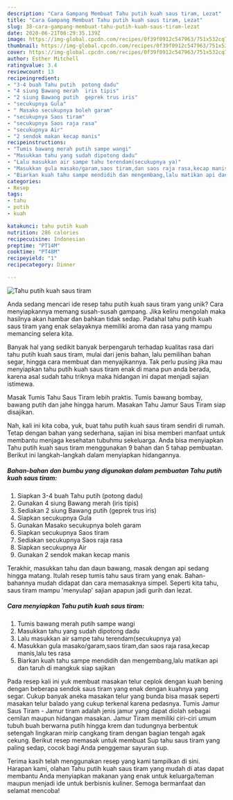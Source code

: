```yaml
---
description: "Cara Gampang Membuat Tahu putih kuah saus tiram, Lezat"
title: "Cara Gampang Membuat Tahu putih kuah saus tiram, Lezat"
slug: 38-cara-gampang-membuat-tahu-putih-kuah-saus-tiram-lezat
date: 2020-06-21T06:29:35.139Z
image: https://img-global.cpcdn.com/recipes/0f39f0912c547963/751x532cq70/tahu-putih-kuah-saus-tiram-foto-resep-utama.jpg
thumbnail: https://img-global.cpcdn.com/recipes/0f39f0912c547963/751x532cq70/tahu-putih-kuah-saus-tiram-foto-resep-utama.jpg
cover: https://img-global.cpcdn.com/recipes/0f39f0912c547963/751x532cq70/tahu-putih-kuah-saus-tiram-foto-resep-utama.jpg
author: Esther Mitchell
ratingvalue: 3.4
reviewcount: 13
recipeingredient:
- "3-4 buah Tahu putih  potong dadu"
- "4 siung Bawang merah  iris tipis"
- "2 siung Bawang putih  geprek trus iris"
- "secukupnya Gula"
- " Masako secukupnya boleh garam"
- "secukupnya Saos tiram"
- "secukupnya Saos raja rasa"
- "secukupnya Air"
- "2 sendok makan kecap manis"
recipeinstructions:
- "Tumis bawang merah putih sampe wangi"
- "Masukkan tahu yang sudah dipotong dadu"
- "Lalu masukkan air sampe tahu terendam(secukupnya ya)"
- "Masukkan gula masako/garam,saos tiram,dan saos raja rasa,kecap manis,lalu tes rasa"
- "Biarkan kuah tahu sampe mendidih dan mengembang,lalu matikan api dan taruh di mangkuk siap sajikan"
categories:
- Resep
tags:
- tahu
- putih
- kuah

katakunci: tahu putih kuah 
nutrition: 286 calories
recipecuisine: Indonesian
preptime: "PT14M"
cooktime: "PT48M"
recipeyield: "1"
recipecategory: Dinner

---
```



![Tahu putih kuah saus tiram](https://img-global.cpcdn.com/recipes/0f39f0912c547963/751x532cq70/tahu-putih-kuah-saus-tiram-foto-resep-utama.jpg)

Anda sedang mencari ide resep tahu putih kuah saus tiram yang unik? Cara menyiapkannya memang susah-susah gampang. Jika keliru mengolah maka hasilnya akan hambar dan bahkan tidak sedap. Padahal tahu putih kuah saus tiram yang enak selayaknya memiliki aroma dan rasa yang mampu memancing selera kita.

Banyak hal yang sedikit banyak berpengaruh terhadap kualitas rasa dari tahu putih kuah saus tiram, mulai dari jenis bahan, lalu pemilihan bahan segar, hingga cara membuat dan menyajikannya. Tak perlu pusing jika mau menyiapkan tahu putih kuah saus tiram enak di mana pun anda berada, karena asal sudah tahu triknya maka hidangan ini dapat menjadi sajian istimewa.

Masak Tumis Tahu Saus Tiram lebih praktis. Tumis bawang bombay, bawang putih dan jahe hingga harum. Masakan Tahu Jamur Saus Tiram siap disajikan.


Nah, kali ini kita coba, yuk, buat tahu putih kuah saus tiram sendiri di rumah. Tetap dengan bahan yang sederhana, sajian ini bisa memberi manfaat untuk membantu menjaga kesehatan tubuhmu sekeluarga. Anda bisa menyiapkan Tahu putih kuah saus tiram menggunakan 9 bahan dan 5 tahap pembuatan. Berikut ini langkah-langkah dalam menyiapkan hidangannya.

<!--inarticleads1-->

##### Bahan-bahan dan bumbu yang digunakan dalam pembuatan Tahu putih kuah saus tiram:

1. Siapkan 3-4 buah Tahu putih  (potong dadu)
1. Gunakan 4 siung Bawang merah  (iris tipis)
1. Sediakan 2 siung Bawang putih  (geprek trus iris)
1. Siapkan secukupnya Gula
1. Gunakan  Masako secukupnya boleh garam
1. Siapkan secukupnya Saos tiram
1. Sediakan secukupnya Saos raja rasa
1. Siapkan secukupnya Air
1. Gunakan 2 sendok makan kecap manis


Terakhir, masukkan tahu dan daun bawang, masak dengan api sedang hingga matang. Itulah resep tumis tahu saus tiram yang enak. Bahan-bahannya mudah didapat dan cara memasaknya simpel. Seperti kita tahu, saus tiram mampu &#39;menyulap&#39; sajian apapun jadi gurih dan lezat. 

<!--inarticleads2-->

##### Cara menyiapkan Tahu putih kuah saus tiram:

1. Tumis bawang merah putih sampe wangi
1. Masukkan tahu yang sudah dipotong dadu
1. Lalu masukkan air sampe tahu terendam(secukupnya ya)
1. Masukkan gula masako/garam,saos tiram,dan saos raja rasa,kecap manis,lalu tes rasa
1. Biarkan kuah tahu sampe mendidih dan mengembang,lalu matikan api dan taruh di mangkuk siap sajikan


Pada resep kali ini yuk membuat masakan telur ceplok dengan kuah bening dengan beberapa sendok saus tiram yang enak dengan kuahnya yang segar. Cukup banyak aneka masakan telur yang bunda bisa masak seperti masakan telur balado yang cukup terkenal karena pedasnya. Tumis Jamur Saus Tiram - Jamur tiram adalah jenis jamur yang dapat diolah sebagai cemilan maupun hidangan masakan. Jamur Tiram memiliki ciri-ciri umum tubuh buah berwarna putih hingga krem dan tudungnya berbentuk setengah lingkaran mirip cangkang tiram dengan bagian tengah agak cekung. Berikut resep memasak untuk membuat Sup tahu saus tiram yang paling sedap, cocok bagi Anda penggemar sayuran sup. 

Terima kasih telah menggunakan resep yang kami tampilkan di sini. Harapan kami, olahan Tahu putih kuah saus tiram yang mudah di atas dapat membantu Anda menyiapkan makanan yang enak untuk keluarga/teman maupun menjadi ide untuk berbisnis kuliner. Semoga bermanfaat dan selamat mencoba!
